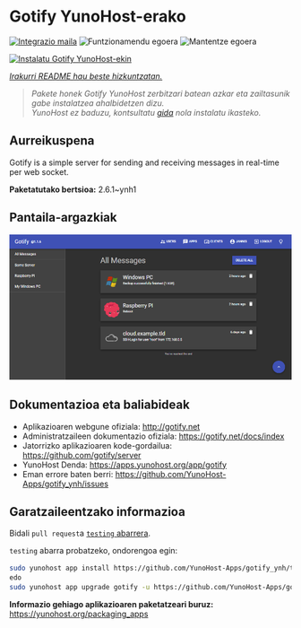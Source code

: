 <!--
Ohart ongi: README hau automatikoki sortu da <https://github.com/YunoHost/apps/tree/master/tools/readme_generator>ri esker
EZ editatu eskuz.
-->

# Gotify YunoHost-erako

[![Integrazio maila](https://dash.yunohost.org/integration/gotify.svg)](https://ci-apps.yunohost.org/ci/apps/gotify/) ![Funtzionamendu egoera](https://ci-apps.yunohost.org/ci/badges/gotify.status.svg) ![Mantentze egoera](https://ci-apps.yunohost.org/ci/badges/gotify.maintain.svg)

[![Instalatu Gotify YunoHost-ekin](https://install-app.yunohost.org/install-with-yunohost.svg)](https://install-app.yunohost.org/?app=gotify)

*[Irakurri README hau beste hizkuntzatan.](./ALL_README.md)*

> *Pakete honek Gotify YunoHost zerbitzari batean azkar eta zailtasunik gabe instalatzea ahalbidetzen dizu.*  
> *YunoHost ez baduzu, kontsultatu [gida](https://yunohost.org/install) nola instalatu ikasteko.*

## Aurreikuspena

Gotify is a simple server for sending and receiving messages in real-time per web socket.


**Paketatutako bertsioa:** 2.6.1~ynh1

## Pantaila-argazkiak

![Gotify(r)en pantaila-argazkia](./doc/screenshots/ui.png)

## Dokumentazioa eta baliabideak

- Aplikazioaren webgune ofiziala: <http://gotify.net>
- Administratzaileen dokumentazio ofiziala: <https://gotify.net/docs/index>
- Jatorrizko aplikazioaren kode-gordailua: <https://github.com/gotify/server>
- YunoHost Denda: <https://apps.yunohost.org/app/gotify>
- Eman errore baten berri: <https://github.com/YunoHost-Apps/gotify_ynh/issues>

## Garatzaileentzako informazioa

Bidali `pull request`a [`testing` abarrera](https://github.com/YunoHost-Apps/gotify_ynh/tree/testing).

`testing` abarra probatzeko, ondorengoa egin:

```bash
sudo yunohost app install https://github.com/YunoHost-Apps/gotify_ynh/tree/testing --debug
edo
sudo yunohost app upgrade gotify -u https://github.com/YunoHost-Apps/gotify_ynh/tree/testing --debug
```

**Informazio gehiago aplikazioaren paketatzeari buruz:** <https://yunohost.org/packaging_apps>
